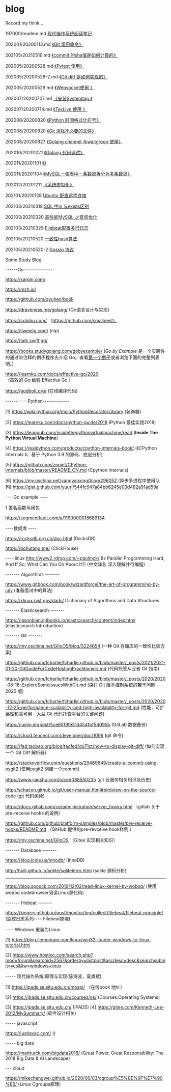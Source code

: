 # blog
Record my think...



197000/readme.md [现代操作系统阅读笔记](197000/readme.md)

202001/20200113.md [《Git 常用命令》](202001/20200113.md)

202105/20210519.md [《commit 的sha值是如何计算的》](202105/20210519.md)

202005/20200528.md [《Pytest 使用》](202005/20200528.md)

202005/20200528-2.md [《Git diff 是如何实现的》](202005/20200528-2.md)

202005/20200529.md [《Websocket使用 》](202005/20200529.md)

202007/20200707.md [《安装Systemtap 》](202007/20200707.md)

202007/20200714.md [《TexLive 使用 》](202007/20200714.md)

202008/20200820 [《Python 时间格式化符号》](202008/20200820.md) 

202008/20200820 [《Git 清除不必要的文件》](202008/20200820-2.md)

202008/20200827 [《Golang channel 与waitgroup 使用》](202008/20200827.md)

202010/20201021 [《Golang 代码调试》](202010/20201021.md)

202011/20201101 [《》](202011/20201101.md)

202011/20201104  [《MySQL一张表中一条数据拆分为多条数据》](202011/20201104.md)

202012/20201211  [《系统虚拟化》](202012/20201211.md)

202101/20210128  [Ubuntu 配置远程连接](202101/20210128.md)

202103/20210318  [SQL 中in 与exists区别](202103/20210318.md)

202103/20210320  [高性能MySQL 之查询优化](202103/20210320.md)

202103/20210329  [Filebeat配置多行日志](202103/20210329.md)

202105/20210520  [一致性hash算法](202105/20210520.md)

202105/20210520-2  [Gossip 协议](202105/20210520-2.md)





Some Study Blog 

------Go---------------

https://xargin.com/

https://mzh.io/

https://github.com/qyuhen/book

https://draveness.me/golang/ (Go语言设计与实现)



https://colobu.com/ （https://github.com/smallnest）

https://liweinlp.com/ (nlp)



https://talk.swift.gg/



https://books.studygolang.com/gobyexample/ (*Go by Example* 是一个实践性的通过带注释的例子程序去介绍 Go。查看[第一个例子](https://books.studygolang.com/gobyexample/hello-world/)或者浏览下面的完整列表吧。)

https://learnku.com/docs/effective-go/2020 （高效的 Go 编程 Effective Go ）



https://godbolt.org/ (在线编译代码)



-----------Python-------------

[1].https://wiki.python.org/moin/PythonDecoratorLibrary (装饰器)

[2].https://learnku.com/docs/python-guide/2018 (Python 最佳实践2018)

[3].https://leanpub.com/insidethepythonvirtualmachine/read (**Inside The Python Virtual Machine**)

[4].https://realpython.com/products/cpython-internals-book/ (《CPython Internals 》，基于 Python 3.9 的源码、底层分析)

[5].https://github.com/zpoint/CPython-Internals/blob/master/README_CN.md (Cpython Internals)

[6].https://my.oschina.net/yangyanxing/blog/296052  (异步多进程中使用队列)   https://gist.github.com/yuuri/544fc947a84bb6245e03d482a91ad59a





----Go example ----

1.匿名函数与闭包

https://segmentfault.com/a/1190000018689134

----数据库 ---- 

https://rocksdb.org.cn/doc.html (RocksDB)

https://bohutang.me/  (ClickHouse)

---- linux 
http://www2.rdrop.com/~paulmck/ 
(Is Parallel Programming Hard, And If So, What Can You Do About It?)
(中文译名 深入理解并行编程)



------- Algorithms -------

https://www.gitbook.com/book/wizardforcel/the-art-of-programming-by-july  (准备面试中的算法)

https://xlinux.nist.gov/dads/ Dictionary of Algorithms and Data Structures



------- Elasticsearch  -------

https://jasonbian.gitbooks.io/elasticsearch/content/index.html (elasticsearch Introduction)

------- Git  -------

https://my.oschina.net/GIIoOS/blog/3224654 (一种 Git 存储库的一致性比较方案)

https://github.com/fcharlie/fcharlie.github.io/blob/master/_posts/2021/2021-01-20-GitGuideForCodeHostingPractitioners.md (代码托管从业者 Git 指南)

https://github.com/fcharlie/fcharlie.github.io/blob/master/_posts/2020/2020-08-16-ExploreSomeIssuesWithGit.md (探讨 Git 版本控制系统的若干问题 - 2020 版)

https://github.com/fcharlie/fcharlie.github.io/blob/master/_posts/2020/2020-12-25-performance-scalability-and-high-availability-for-git.md (性能，可扩展性和高可用 - 大型 Git 代码托管平台的关键问题) 

https://juejin.im/post/5ce6519fe51d454fbf54095b (GitLab 数据备份)

https://cloud.tencent.com/developer/doc/1096 (git 命令)

https://fed.taobao.org/blog/taofed/do71ct/how-to-display-git-diff/ (如何实现一个 Git Diff 解析器)

https://stackoverflow.com/questions/29469649/create-a-commit-using-pygit2 (使用pygit2 创建一个commit)

https://www.jianshu.com/p/ced088550235 (git 云服务相关知识及历史)

http://schacon.github.io/git/user-manual.html#birdview-on-the-source-code (git 代码阅读)

https://docs.gitlab.com/ce/administration/server_hooks.html  （gitlab 关于pre-receive hooks 的说明）

https://github.com/github/platform-samples/blob/master/pre-receive-hooks/README.md （GitHub 提供的pre-revceive hook样例 ）



https://my.oschina.net/GIIoOS （Gitee 实现相关知识）

------- Database  -------

https://blog.jcole.us/innodb/ (InnoDB)

http://huili.github.io/sqlite/sqliteintro.html (sqlite 源码分析)



---------------------------------------

https://blog.spoock.com/2019/12/02/read-linux-kernel-by-woboq/  (使用woboq codebrowser阅读Linux源代码)



------- filebeat  -------


https://kingjcy.github.io/post/monitor/log/collect/filebeat/filebeat-principle/ (监控日志系列---- Filebeat原理)



---- Windows 重装为Linux

[1].https://blog.ilemonrain.com/linux/win32-loader-windows-to-linux-tutorial.html

[2].https://www.hostloc.com/search.php?mod=forum&searchid=2567&orderby=lastpost&ascdesc=desc&searchsubmit=yes&kw=windows+linux





----- 现代操作系统:原理与实现(陈海波，夏虞斌)

[1].https://ipads.se.sjtu.edu.cn/mospi/ （在线book 地址）

[2].https://ipads.se.sjtu.edu.cn/courses/os/ (Courses:Operating Systems)

[3].https://ipads.se.sjtu.edu.cn/ (IPADS)
[4].https://gitee.com/Kenneth-Lee-2012/MySummary/ (软件设计相关)





----- javascript

https://justjavac.com/ ()



----- big data

https://mattturck.com/bigdata2018/ (Great Power, Great Responsibility: The 2018 Big Data & AI Landscape)



--- cloud 

https://mikechengwei.github.io/2020/06/03/cgroup%E5%8E%9F%E7%90%86/ (Linux Cgroups原理)





